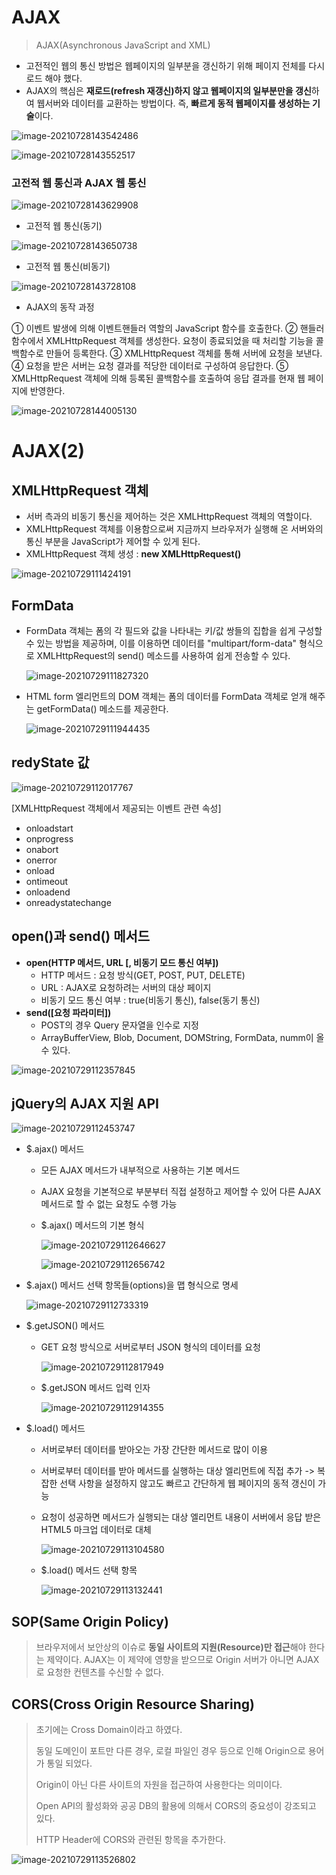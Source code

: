 # AJAX

> AJAX(Asynchronous JavaScript and XML)

* 고전적인 웹의 통신 방법은 웹페이지의 일부분을 갱신하기 위해 페이지 전체를 다시 로드 해야 했다.
* AJAX의 핵심은 **재로드(refresh 재갱신)하지 않고 웹페이지의 일부분만을 갱신**하여 웹서버와 데이터를 교환하는 방법이다. 즉, **빠르게 동적 웹페이지를 생성하는 기술**이다.

![image-20210728143542486](md-images/image-20210728143542486.png)

![image-20210728143552517](md-images/image-20210728143552517.png)



### 고전적 웹 통신과 AJAX 웹 통신

![image-20210728143629908](md-images/image-20210728143629908.png)

* 고전적 웹 통신(동기)

![image-20210728143650738](md-images/image-20210728143650738.png)

* 고전적 웹 통신(비동기)

![image-20210728143728108](md-images/image-20210728143728108.png)

* AJAX의 동작 과정

① 이벤트 발생에 의해 이벤트핸들러 역할의 JavaScript 함수를 호출한다.
② 핸들러 함수에서 XMLHttpRequest 객체를 생성한다. 요청이 종료되었을 때 처리할 기능을 콜백함수로 만들어 등록한다. 
③ XMLHttpRequest 객체를 통해 서버에 요청을 보낸다.
④ 요청을 받은 서버는 요청 결과를 적당한 데이터로 구성하여 응답한다.
⑤ XMLHttpRequest 객체에 의해 등록된 콜백함수를 호출하여 응답 결과를 현재 웹 페이지에 반영한다.

![image-20210728144005130](md-images/image-20210728144005130.png)



# AJAX(2)

## XMLHttpRequest 객체

* 서버 측과의 비동기 통신을 제어하는 것은 XMLHttpRequest 객체의 역할이다.
* XMLHttpRequest 객체를 이용함으로써 지금까지 브라우저가 실행해 온 서버와의 통신 부분을 JavaScript가 제어할 수 있게 된다.
* XMLHttpRequest 객체 생성 : **new XMLHttpRequest()**

![image-20210729111424191](md-images/image-20210729111424191.png)



## FormData

* FormData 객체는 폼의 각 필드와 값을 나타내는 키/값 쌍들의 집합을 쉽게 구성할 수 있는 방법을 제공하며, 이를 이용하면 데이터를 "multipart/form-data" 형식으로 XMLHttpRequest의 send() 메소드를 사용하여 쉽게 전송할 수 있다.

  ![image-20210729111827320](md-images/image-20210729111827320.png)

* HTML form 엘리먼트의 DOM 객체는 폼의 데이터를 FormData 객체로 얻개 해주는 getFormData() 메소드를 제공한다.

  ![image-20210729111944435](md-images/image-20210729111944435.png)



## redyState 값

![image-20210729112017767](md-images/image-20210729112017767.png)

[XMLHttpRequest 객체에서 제공되는 이벤트 관련 속성]

* onloadstart
* onprogress
* onabort
* onerror
* onload
* ontimeout
* onloadend
* onreadystatechange



## open()과 send() 메서드

* **open(HTTP 메서드, URL [, 비동기 모드 통신 여부])**
  * HTTP 메서드 : 요청 방식(GET, POST, PUT, DELETE)
  * URL : AJAX로 요청하려는 서버의 대상 페이지
  * 비동기 모드 통신 여부 : true(비동기 통신), false(동기 통신)
* **send([요청 파라미터])**
  * POST의 경우 Query 문자열을 인수로 지정
  * ArrayBufferView, Blob, Document, DOMString, FormData, numm이 올 수 있다.

![image-20210729112357845](md-images/image-20210729112357845.png)





## jQuery의 AJAX 지원 API

![image-20210729112453747](md-images/image-20210729112453747.png)

* $.ajax() 메서드

  * 모든 AJAX 메서드가 내부적으로 사용하는 기본 메서드

  * AJAX 요청을 기본적으로 부분부터 직접 설정하고 제어할 수 있어 다른 AJAX 메서드로 할 수 없는 요청도 수행 가능

  * $.ajax() 메서드의 기본 형식

    ![image-20210729112646627](md-images/image-20210729112646627.png)

    ![image-20210729112656742](md-images/image-20210729112656742.png)

* $.ajax() 메서드 선택 항목들(options)을 맵 형식으로 명세

  ![image-20210729112733319](md-images/image-20210729112733319.png)



* $.getJSON() 메서드

  * GET 요청 방식으로 서버로부터 JSON 형식의 데이터를 요청

    ![image-20210729112817949](md-images/image-20210729112817949.png)

  * $.getJSON 메서드 입력 인자

    ![image-20210729112914355](md-images/image-20210729112914355.png)



* $.load() 메서드

  * 서버로부터 데이터를 받아오는 가장 간단한 메서드로 많이 이용

  * 서버로부터 데이터를 받아 메서드를 실행하는 대상 엘리먼트에 직접 추가 -> 복잡한 선택 사항을 설정하지 않고도 빠르고 간단하게 웹 페이지의 동적 갱신이 가능

  * 요청이 성공하면 메서드가 실행되는 대상 엘리먼트 내용이 서버에서 응답 받은 HTML5 마크업 데이터로 대체

    ![image-20210729113104580](md-images/image-20210729113104580.png)

  * $.load() 메서드 선택 항목

    ![image-20210729113132441](md-images/image-20210729113132441.png)



## SOP(Same Origin Policy)

> 브라우저에서 보안상의 이슈로 **동일 사이트의 지원(Resource)만 접근**해야 한다는 제약이다. AJAX는 이 제약에 영향을 받으므로 Origin 서버가 아니면 AJAX로 요청한 컨텐츠를 수신할 수 없다.



## CORS(Cross Origin Resource Sharing)

> 초기에는 Cross Domain이라고 하였다.
>
> 동일 도메인이 포트만 다른 경우, 로컬 파일인 경우 등으로 인해 Origin으로 용어가 통일 되었다.
>
> Origin이 아닌 다른 사이트의 자원을 접근하여 사용한다는 의미이다.
>
> Open API의 활성화와 공공 DB의 활용에 의해서 CORS의 중요성이 강조되고 있다.
>
> HTTP Header에 CORS와 관련된 항목을 추가한다.

![image-20210729113526802](md-images/image-20210729113526802.png)

